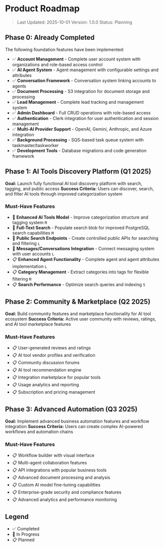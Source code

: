 # Product Roadmap

> Last Updated: 2025-10-01
> Version: 1.0.0
> Status: Planning

## Phase 0: Already Completed

The following foundation features have been implemented:

- ✅ **Account Management** - Complete user account system with organizations and role-based access control
- ✅ **AI Agent System** - Agent management with configurable settings and attributes  
- ✅ **Conversation Framework** - Conversation system linking accounts to agents
- ✅ **Document Processing** - S3 integration for document storage and processing
- ✅ **Lead Management** - Complete lead tracking and management system
- ✅ **Admin Dashboard** - Full CRUD operations with role-based access
- ✅ **Authentication** - Clerk integration for user authentication and session management
- ✅ **Multi-AI Provider Support** - OpenAI, Gemini, Anthropic, and Azure integration
- ✅ **Background Processing** - SQS-based task queue system with taskmaster/taskworker
- ✅ **Development Tools** - Database migrations and code generation framework

## Phase 1: AI Tools Discovery Platform (Q1 2025)

**Goal:** Launch fully functional AI tool discovery platform with search, tagging, and public access
**Success Criteria:** Users can discover, search, and filter AI tools through improved categorization system

### Must-Have Features

- 🔄 **Enhanced AI Tools Model** - Improve categorization structure and tagging system `M`
- 🔄 **Full-Text Search** - Populate search blob for improved PostgreSQL search capabilities `M`
- 🔄 **Public Search Endpoints** - Create controlled public APIs for searching and filtering `L`
- 🔄 **Messages/Conversations Integration** - Connect messaging system with user accounts `L`
- 📋 **Enhanced Agent Functionality** - Complete agent and agent attributes implementation `L`
- 📋 **Category Management** - Extract categories into tags for flexible filtering `M`
- 📋 **Search Performance** - Optimize search queries and indexing `S`

## Phase 2: Community & Marketplace (Q2 2025)

**Goal:** Build community features and marketplace functionality for AI tool ecosystem
**Success Criteria:** Active user community with reviews, ratings, and AI tool marketplace features

### Must-Have Features

- 📋 User-generated reviews and ratings
- 📋 AI tool vendor profiles and verification
- 📋 Community discussion forums
- 📋 AI tool recommendation engine
- 📋 Integration marketplace for popular tools
- 📋 Usage analytics and reporting
- 📋 Subscription and pricing management

## Phase 3: Advanced Automation (Q3 2025)

**Goal:** Implement advanced business automation features and workflow integration
**Success Criteria:** Users can create complex AI-powered workflows and automation chains

### Must-Have Features

- 📋 Workflow builder with visual interface
- 📋 Multi-agent collaboration features
- 📋 API integrations with popular business tools
- 📋 Advanced document processing and analysis
- 📋 Custom AI model fine-tuning capabilities
- 📋 Enterprise-grade security and compliance features
- 📋 Advanced analytics and performance monitoring

## Legend
- ✅ Completed
- 🔄 In Progress
- 📋 Planned